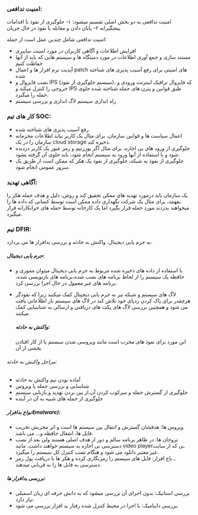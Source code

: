 ### امنیت تدافعی:
امنیت تدافعی به دو بخش اصلی تقسیم میشود: ۱- جلوگیری از نفوذ با اقدامات پیشگیرانه ۲- پایان دادن و مقابله با نفوذ در حال جریان

امنیت تدافعی شامل چندین عمل است از جمله:
- افزایش اطلاعات و آگاهی کاربران در مورد امنیت سایبری
- مستند سازی و جمع آوری اطلاعات در مورد دستگاه ها و سیستم هایی که باید از آنها حفاظت کنیم
- آپدیت نرم افزار ها و اعمال patch های امنیتی برای رفع آسیب پذیری های شناخته شده
- نصب فایروال و IPS (سیستم جلوگیری از نفوذ)، که فایروال ترافیک اینترنت ورودی و خروجی را کنترل میکند و IPS طبق قوانین و پترن های حمله شناخته شده جلوی حمله را میگیرد.
- راه اندازی سیستم لاگ اندازی و بررسی سیستم


### کار های تیم SOC:
- رفع آسیب پذیری های شناخته شده
- اعمال سیاست ها و قوانین سازمان، برای مثال یک کاربر نباید اطلاعات محرمانه سازمان را در یک cloud storage ذخیره کند.
- جلوگیری از ورود های بی اجازه،‌ برای مثال اگر یوزرنیم و رمز عبور یک کاربر دزدیده شود و با استفاده از آنها ورود به سیستم انجام شود، باید جلوی آن گرفته بشود.
- جلوگیری از نفوذ به شبکه، جلوگیری از نفوذ یک هکر که ممکن است از طریق یک سرور عمومی انجام شود.

### آگاهی تهدید:
یک سازمان باید درمورد تهدید های ممکن تحقیق کند و روش، دلیل و هدف حمله هکر را بفهمد، برای مثال یک شرکت نگهداری داده ممکن است توسط کسانی که داده ها را میخواهند بدزدند مورد حمله قرار بگیرد اما یک کارخانه توسط حمله های خرابکارانه قرار میگیرد.

### تیم DFIR:
به جرم یابی دیجیتال، واکنش به حادثه و بررسی بدافزار ها می پردازد.

##### جرم یابی دیجیتال:
- با استفاده از داده های ذخیره شده مربوط به جرم یابی دیجیتال میتوان مموری و حافظه یک سیستم را از لحاظ برنامه های نصب شده،‌برنامه های بازنویسی شده، برنامه های غیر معمول در حال اجرا بررسی کرد.
- لاگ های سیستم و شبکه نیز به جرم یابی دیجیتال کمک میکنند زیرا که نفوذگر هرچقدر برای پاک کردن ردپای خود تلاش کند در لاگ های سیستم باز اطلاعاتی یافت می شود و همچنین بررسی لاگ های پکت های دریافتی و ارسالی به شناسایی کمک میکنند.

  ##### واکنش به حادثه:
  این مورد برای نفوذ های مخرب است مانند ویروسی شدن سیستم یا از کار افتادن بخشی از آن

  
 ###### مراحل واکنش به حادثه:
- آماده بودن تیم واکنش به حادثه
- شناسایی و بررسی حمله یا ویروس
- جلوگیری از گسترش حمله و سرکوب کردن آن،‌از بین بردن تهدید و بازیابی سیستم
- جلوگیری از حمله های شبیه به آن در آینده

##### انواع بدافزار(malware):
- ویروس ها: هدفشان گسترش و انتقال بین سیستم ها است و اثر مخربش تخریب فایل ها، اشغال حافظه و... می باشد.
- تروجان ها: در ظاهر برنامه سالم و دور از هدف اصلی هستند ولی بعد از نصب دسترسی بی اجازه به سیستم خواهند داشت. مانند video playerـی که از سایت غیر معتبر دانلود می شود و هنگام نصب کنترل کل سیستم را میگیرد.
- ـ باج افزار: فایل های سیستم را رمزنگاری کرده و هکر ها با دریافت پول رمز دسترسی به فایل ها را به قربانی میدهند.

##### بررسی بدافزار ها:
- بررسی استاتیک: بدون اجرای آن بررسی میشود که به دانش حرفه ای زبان اسمبلی نیاز دارد.
- بررسی داینامیک: با اجرا در محیط کنترل شده رفتار بد افزار بررسی می شود.






  
